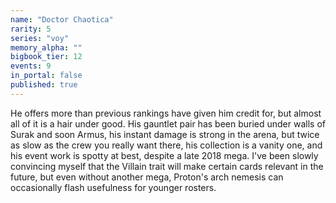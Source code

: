 ```yaml
---
name: "Doctor Chaotica"
rarity: 5
series: "voy"
memory_alpha: ""
bigbook_tier: 12
events: 9
in_portal: false
published: true
---
```


He offers more than previous rankings have given him credit for, but almost all of it is a hair under good. His gauntlet pair has been buried under walls of Surak and soon Armus, his instant damage is strong in the arena, but twice as slow as the crew you really want there, his collection is a vanity one, and his event work is spotty at best, despite a late 2018 mega. I've been slowly convincing myself that the Villain trait will make certain cards relevant in the future, but even without another mega, Proton's arch nemesis can occasionally flash usefulness for younger rosters.
